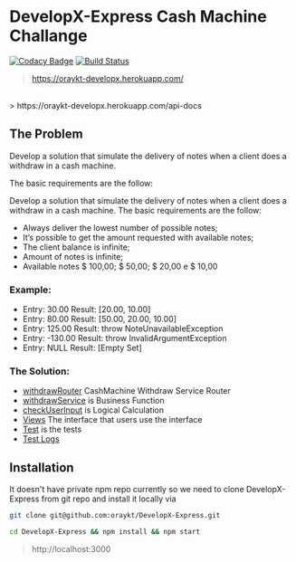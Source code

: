 # DevelopX-Express Cash Machine Challange

[![Codacy Badge](https://api.codacy.com/project/badge/Grade/0912e19828aa40f798ba86355c9267e2)](https://www.codacy.com/app/oraykt/DevelopX-Express?utm_source=github.com&amp;utm_medium=referral&amp;utm_content=oraykt/DevelopX-Express&amp;utm_campaign=Badge_Grade)
[![Build Status](https://travis-ci.org/oraykt/DevelopX-Express.svg?branch=master)](https://travis-ci.org/oraykt/DevelopX-Express)

> https://oraykt-developx.herokuapp.com/
<br/>
> https://oraykt-developx.herokuapp.com/api-docs


## The Problem
Develop a solution that simulate the delivery of notes when a client does a withdraw in a cash machine.

The basic requirements are the follow:

Develop a solution that simulate the delivery of notes when a client does a withdraw in a cash machine.
The basic requirements are the follow:
- Always deliver the lowest number of possible notes;
- It’s possible to get the amount requested with available notes;
- The client balance is infinite;
- Amount of notes is infinite;
- Available notes $ 100,00; $ 50,00; $ 20,00 e $ 10,00


### Example:

- Entry: 30.00
  Result: [20.00, 10.00]
- Entry: 80.00
  Result: [50.00, 20.00, 10.00]
- Entry: 125.00
  Result: throw NoteUnavailableException
- Entry: -130.00
  Result: throw InvalidArgumentException
- Entry: NULL
  Result: [Empty Set]


### The Solution:

- [withdrawRouter](https://github.com/oraykt/DevelopX-Express/blob/master/routes/withdrawRouter.js) CashMachine Withdraw Service Router
- [withdrawService](https://github.com/oraykt/DevelopX-Express/blob/master/services/withdraw.js) is Business Function
- [checkUserInput](https://github.com/oraykt/DevelopX-Express/blob/master/utils/checkUserInput.js) is Logical Calculation
- [Views](https://github.com/oraykt/DevelopX-Express/tree/master/views) The interface that users use the interface
- [Test](https://github.com/oraykt/DevelopX-Express/blob/master/test/withdrawRouter.js) is the tests
- [Test Logs](https://travis-ci.org/oraykt/DevelopX-Express)

## Installation


It doesn't have private npm repo currently so we need to clone DevelopX-Express from git repo and install it locally via 

```bash
git clone git@github.com:oraykt/DevelopX-Express.git 
```
```bash
cd DevelopX-Express && npm install && npm start
```

> http://localhost:3000
